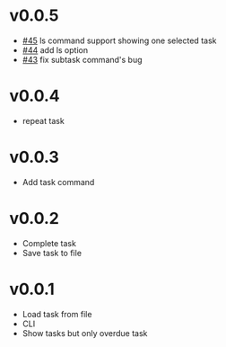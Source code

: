 # v0.0.5
- [#45](https://github.com/ota42y/plaintodo/pull/45) ls command support showing one selected task
- [#44](https://github.com/ota42y/plaintodo/pull/44) add ls option
- [#43](https://github.com/ota42y/plaintodo/pull/43) fix subtask command's bug

# v0.0.4
* repeat task

# v0.0.3
* Add task command

# v0.0.2
* Complete task
* Save task to file

# v0.0.1
* Load task from file
* CLI
* Show tasks but only overdue task
